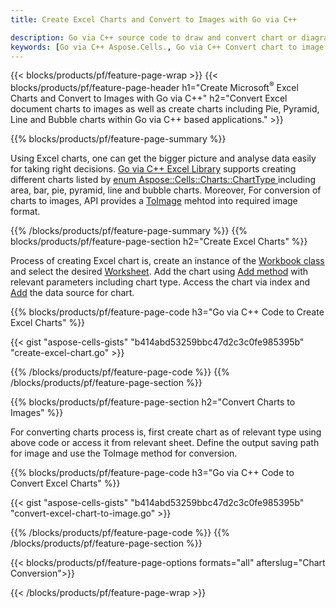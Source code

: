 ```yaml
---
title: Create Excel Charts and Convert to Images with Go via C++

description: Go via C++ source code to draw and convert chart or diagram in Microsoft Excel using Go via C++ Library
keywords: [Go via C++ Aspose.Cells., Go via C++ Convert chart to image., Go via C++ Save chart to image., Go via C++ chart to image., create charts in Go via C++., insert charts in Go via C++., manage charts in Go via C++]
---
```



{{< blocks/products/pf/feature-page-wrap >}}
{{< blocks/products/pf/feature-page-header h1="Create Microsoft<sup>&reg;</sup> Excel Charts and Convert to Images with Go via C++" h2="Convert Excel document charts to images as well as create charts including Pie, Pyramid, Line and Bubble charts within Go via C++ based applications." >}}

{{% blocks/products/pf/feature-page-summary %}}

Using Excel charts, one can get the bigger picture and analyse data easily for taking right decisions. [Go via C++ Excel Library](/cells/go-cpp/) supports creating different charts listed by [enum Aspose::Cells::Charts::ChartType
](https://reference.aspose.com/cells/go-cpp/aspose.cells.charts/charttype/) including area, bar, pie, pyramid, line and bubble charts. Moreover, For conversion of charts to images, API provides a [ToImage](https://reference.aspose.com/cells/go-cpp/aspose.cells.charts/chart/toimage/) mehtod into required image format.

{{% /blocks/products/pf/feature-page-summary  %}}
{{% blocks/products/pf/feature-page-section  h2="Create Excel Charts" %}}

Process of creating Excel chart is, create an instance of the [Workbook class](https://reference.aspose.com/cells/go-cpp/aspose.cells/workbook/) and select the desired [Worksheet](https://reference.aspose.com/cells/go-cpp/aspose.cells/worksheet/). Add the chart using [Add method](https://reference.aspose.com/cells/go-cpp/aspose.cells.charts/chartcollection/add/) with relevant parameters including chart type. Access the chart via index and [Add](https://reference.aspose.com/cells/go-cpp/aspose.cells.charts/seriescollection/add/) the data source for chart.

{{% blocks/products/pf/feature-page-code h3="Go via C++ Code to Create Excel Charts" %}}

{{< gist "aspose-cells-gists" "b414abd53259bbc47d2c3c0fe985395b" "create-excel-chart.go" >}}

{{% /blocks/products/pf/feature-page-code  %}}
{{% /blocks/products/pf/feature-page-section %}}

{{% blocks/products/pf/feature-page-section  h2="Convert Charts to Images" %}}


For converting charts process is, first create chart as of relevant type using above code or access it from relevant sheet. Define the output saving path for image and use the ToImage method for conversion.


{{% blocks/products/pf/feature-page-code h3="Go via C++ Code to Convert Excel Charts" %}}

{{< gist "aspose-cells-gists" "b414abd53259bbc47d2c3c0fe985395b" "convert-excel-chart-to-image.go" >}}

{{% /blocks/products/pf/feature-page-code  %}}
{{% /blocks/products/pf/feature-page-section %}}

{{< blocks/products/pf/feature-page-options formats="all" afterslug="Chart Conversion">}}


{{< /blocks/products/pf/feature-page-wrap >}}
